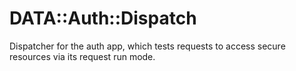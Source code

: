 # DATA::Auth::Dispatch

Dispatcher for the auth app, which tests requests to access secure resources via
its request run mode.
